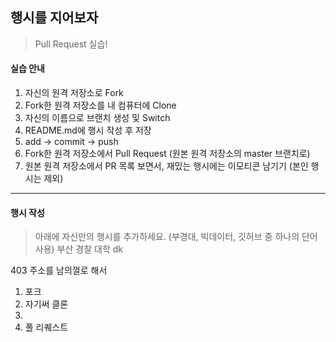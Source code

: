 ## 행시를 지어보자

> Pull Request 실습!



#### 실습 안내

1. 자신의 원격 저장소로 Fork
2. Fork한 원격 저장소를 내 컴퓨터에 Clone
3. 자신의 이름으로 브랜치 생성 및 Switch
4. README.md에 행시 작성 후 저장
5. add -> commit -> push
6. Fork한 원격 저장소에서 Pull Request (원본 원격 저장소의 master 브랜치로)
7. 원본 원격 저장소에서 PR 목록 보면서, 재밌는 행시에는 이모티콘 남기기 (본인 행시는 제외)



---



#### 행시 작성

> 아래에 자신만의 행시를 추가하세요. (부경대, 빅데이터, 깃허브 중 하나의 단어 사용)
부산
경찰
대학
dk

403 주소를 남의껄로 해서
1. 포크
2. 자기써 클론
3. 
4. 풀 리퀘스트